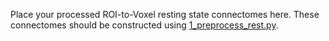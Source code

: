 Place your processed ROI-to-Voxel resting state connectomes here. 
These connectomes should be constructed using [1_preprocess_rest.py](../../preprocessing/1_preprocess_rest.py).

